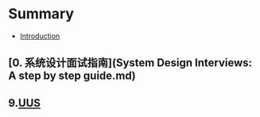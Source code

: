 # Summary

* [Introduction](README.md)

## [0. 系统设计面试指南](System Design Interviews: A step by step guide.md)

## 9.[UUS](CH1.md)
